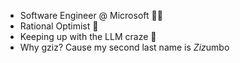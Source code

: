 - Software Engineer @ Microsoft 👨‍💻
- Rational Optimist 🧠
- Keeping up with the LLM craze 🤖
- Why gziz? Cause my second last name is *Ziz*umbo
